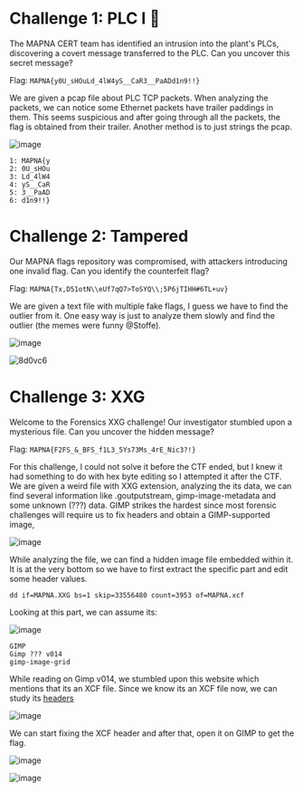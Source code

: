 # Challenge 1: PLC I 🤖
The MAPNA CERT team has identified an intrusion into the plant's PLCs, discovering a covert message transferred to the PLC. Can you uncover this secret message?

Flag: `MAPNA{y0U_sHOuLd_4lW4yS__CaR3__PaADd1n9!!}`

We are given a pcap file about PLC TCP packets. When analyzing the packets, we can notice some Ethernet packets have trailer paddings in them. This seems suspicious and after going through all the packets, the flag is obtained from their trailer. Another method is to just strings the pcap.

![image](https://github.com/warlocksmurf/ctftime-writeups/assets/121353711/212df183-f0b9-4da9-b918-f6daae977308)

```
1: MAPNA{y
2: 0U_sHOu
3: Ld_4lW4
4: yS__CaR
5: 3__PaAD
6: d1n9!!}
```

# Challenge 2: Tampered
Our MAPNA flags repository was compromised, with attackers introducing one invalid flag. Can you identify the counterfeit flag?

Flag: `MAPNA{Tx,D51otN\\eUf7qQ7>ToSYQ\\;5P6jTIHH#6TL+uv}`

We are given a text file with multiple fake flags, I guess we have to find the outlier from it. One easy way is just to analyze them slowly and find the outlier (the memes were funny @Stoffe).

![image](https://github.com/warlocksmurf/ctftime-writeups/assets/121353711/0747849c-dfa6-4ae2-aee2-0fa6fda98016)

![8d0vc6](https://github.com/warlocksmurf/ctftime-writeups/assets/121353711/37889b81-3169-4b80-bc4f-926dbf63f771)

# Challenge 3: XXG
Welcome to the Forensics XXG challenge! Our investigator stumbled upon a mysterious file. Can you uncover the hidden message?

Flag: `MAPNA{F2FS_&_BFS_f1L3_5Ys73Ms_4rE_Nic3?!}`

For this challenge, I could not solve it before the CTF ended, but I knew it had something to do with hex byte editing so I attempted it after the CTF. We are given a weird file with XXG extension, analyzing the its data, we can find several information like .goutputstream, gimp-image-metadata and some unknown (???) data. 
GIMP strikes the hardest since most forensic challenges will require us to fix headers and obtain a GIMP-supported image,

![image](https://github.com/warlocksmurf/ctftime-writeups/assets/121353711/5bcf8c94-d9d7-40e0-987a-ca5cefa2cf39)

While analyzing the file, we can find a hidden image file embedded within it. It is at the very bottom so we have to first extract the specific part and edit some header values.

```
dd if=MAPNA.XXG bs=1 skip=33556480 count=3953 of=MAPNA.xcf
```

Looking at this part, we can assume its:

![image](https://github.com/warlocksmurf/ctftime-writeups/assets/121353711/93581e6c-5b56-41c0-ab43-dec99be914af)

```
GIMP 
Gimp ??? v014
gimp-image-grid
```

While reading on Gimp v014, we stumbled upon this website which mentions that its an XCF file. Since we know its an XCF file now, we can study its [headers](https://developer.gimp.org/core/standards/xcf/#header)

![image](https://github.com/warlocksmurf/ctftime-writeups/assets/121353711/bee412a3-0ce1-43e6-93e4-bf24d6ecda3b)

We can start fixing the XCF header and after that, open it on GIMP to get the flag.

![image](https://github.com/warlocksmurf/ctftime-writeups/assets/121353711/c3af5672-f299-45f1-9f01-0842f88b77f2)

![image](https://github.com/warlocksmurf/ctftime-writeups/assets/121353711/3e0e03c6-1115-4b49-9617-2fdd3e5a34e1)
